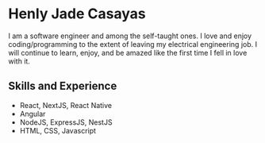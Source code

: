 # Henly Jade Casayas
I am a software engineer and among the self-taught ones. I love and enjoy coding/programming to the extent of leaving my electrical engineering job. I will continue to learn, enjoy, and be amazed like the first time I fell in love with it.

## Skills and Experience
- React, NextJS, React Native
- Angular
- NodeJS, ExpressJS, NestJS
- HTML, CSS, Javascript